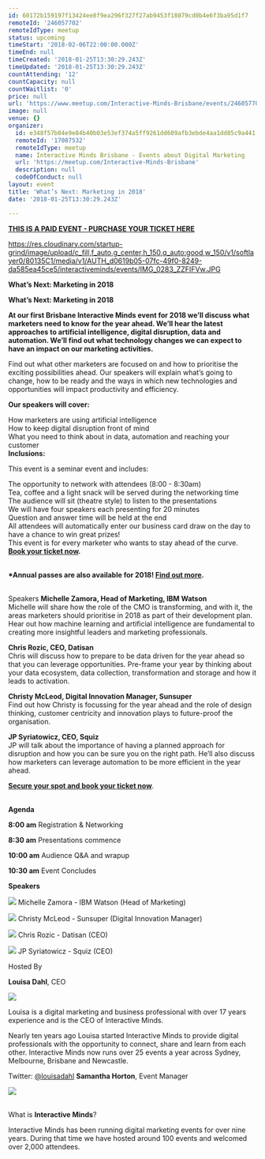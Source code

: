 ```yaml
---
id: 60172b159197f13424ee8f9ea296f327f27ab9453f18079cd0b4e6f3ba95d1f7
remoteId: '246057702'
remoteIdType: meetup
status: upcoming
timeStart: '2018-02-06T22:00:00.000Z'
timeEnd: null
timeCreated: '2018-01-25T13:30:29.243Z'
timeUpdated: '2018-01-25T13:30:29.243Z'
countAttending: '12'
countCapacity: null
countWaitlist: '0'
price: null
url: 'https://www.meetup.com/Interactive-Minds-Brisbane/events/246057702/'
image: null
venue: {}
organizer:
  id: e348f57b04e9e84b40b03e53ef374a5ff9261dd609afb3ebde4aa1dd85c9a441
  remoteId: '17087532'
  remoteIdType: meetup
  name: Interactive Minds Brisbane - Events about Digital Marketing
  url: 'https://meetup.com/Interactive-Minds-Brisbane'
  description: null
  codeOfConduct: null
layout: event
title: 'What’s Next: Marketing in 2018'
date: '2018-01-25T13:30:29.243Z'

---
```

<p><b><a href="https://www.interactiveminds.com/events/details/interactive-minds-brisbane-presents-whats-next-marketing-in-2018"> THIS IS A PAID EVENT - PURCHASE YOUR TICKET HERE </a></b></p> <p><a href="https://res.cloudinary.com/startup-grind/image/upload/c_fill,f_auto,g_center,h_150,q_auto:good,w_150/v1/softlayer0/80135C1/media/v1/AUTH_d0619b05-07fc-49f0-8249-da585ea45ce5/interactiveminds/events/IMG_0283_ZZFIFVw.JPG" class="linkified">https://res.cloudinary.com/startup-grind/image/upload/c_fill,f_auto,g_center,h_150,q_auto:good,w_150/v1/softlayer0/80135C1/media/v1/AUTH_d0619b05-07fc-49f0-8249-da585ea45ce5/interactiveminds/events/IMG_0283_ZZFIFVw.JPG</a></p> <p><b>What’s Next: Marketing in 2018</b></p> <p><b>What’s Next: Marketing in 2018</b></p> <p><b>At our first Brisbane Interactive Minds event for 2018 we’ll discuss what marketers need to know for the year ahead. We’ll hear the latest approaches to artificial intelligence, digital disruption, data and automation. We’ll find out what technology changes we can expect to have an impact on our marketing activities.</b></p> <p>Find out what other marketers are focused on and how to prioritise the exciting possibilities ahead. Our speakers will explain what’s going to change, how to be ready and the ways in which new technologies and opportunities will impact productivity and efficiency.</p> <p><b>Our speakers will cover:</b></p> <p>How marketers are using artificial intelligence<br/>How to keep digital disruption front of mind<br/>What you need to think about in data, automation and reaching your customer<br/><b>Inclusions:</b></p> <p>This event is a seminar event and includes:</p> <p>The opportunity to network with attendees (8:00 - 8:30am)<br/>Tea, coffee and a light snack will be served during the networking time<br/>The audience will sit (theatre style) to listen to the presentations<br/>We will have four speakers each presenting for 20 minutes<br/>Question and answer time will be held at the end<br/>All attendees will automatically enter our business card draw on the day to have a chance to win great prizes!<br/>This event is for every marketer who wants to stay ahead of the curve. <b><a href="https://www.interactiveminds.com/events/details/interactive-minds-melbourne-presents-whats-next-marketing-in-2018#react-event-purchase-root">Book your ticket now</a>.</b></p> <p><br/><b>*Annual passes are also available for 2018! <a href="https://www.interactiveminds.com/annual-passes/brisbane-annual-passes/">Find out more</a>.</b></p> <p><br/>Speakers <b>Michelle Zamora, Head of Marketing, IBM Watson<br/></b>Michelle will share how the role of the CMO is transforming, and with it, the areas marketers should prioritise in 2018 as part of their development plan. Hear out how machine learning and artificial intelligence are fundamental to creating more insightful leaders and marketing professionals. </p> <p><b>Chris Rozic, CEO, Datisan<br/></b>Chris will discuss how to prepare to be data driven for the year ahead so that you can leverage opportunities. Pre-frame your year by thinking about your data ecosystem, data collection, transformation and storage and how it leads to activation.</p> <p><b>Christy McLeod, Digital Innovation Manager, Sunsuper<br/></b>Find out how Christy is focussing for the year ahead and the role of design thinking, customer centricity and innovation plays to future-proof the organisation.</p> <p><b>JP Syriatowicz, CEO, Squiz</b><br/>JP will talk about the importance of having a planned approach for disruption and how you can be sure you on the right path. He’ll also discuss how marketers can leverage automation to be more efficient in the year ahead.</p> <p><b><a href="https://www.interactiveminds.com/events/details/interactive-minds-melbourne-presents-whats-next-marketing-in-2018#react-event-purchase-root">Secure your spot and book your ticket now</a></b>.</p> <p><br/><b>Agenda</b></p> <p><b>8:00 am</b> Registration &amp; Networking</p> <p><b>8:30 am</b> Presentations commence</p> <p><b>10:00 am</b> Audience Q&amp;A and wrapup</p> <p><b>10:30 am</b> Event Concludes</p> <p><b>Speakers</b></p> <p><img src="https://res.cloudinary.com/startup-grind/image/upload/c_fill,f_auto,g_center,h_150,q_auto:good,w_150/v1/softlayer0/80135C1/media/v1/AUTH_d0619b05-07fc-49f0-8249-da585ea45ce5/interactiveminds/events/MichelleZamora_HiRes_01%20copy.jpeg" /> Michelle Zamora - IBM Watson (Head of Marketing)</p> <p><img src="https://res.cloudinary.com/startup-grind/image/upload/c_fill,f_auto,g_center,h_150,q_auto:good,w_150/v1/softlayer0/80135C1/media/v1/AUTH_d0619b05-07fc-49f0-8249-da585ea45ce5/interactiveminds/events/Christy_McLeod_wAey0DF.jpg" /> Christy McLeod - Sunsuper (Digital Innovation Manager)</p> <p><img src="https://res.cloudinary.com/startup-grind/image/upload/c_fill,f_auto,g_center,h_150,q_auto:good,w_150/v1/softlayer0/80135C1/media/v1/AUTH_d0619b05-07fc-49f0-8249-da585ea45ce5/interactiveminds/events/Chris%20-%20Dark_JKS46du.jpg" /> Chris Rozic - Datisan (CEO)</p> <p><img src="https://res.cloudinary.com/startup-grind/image/upload/c_fill,f_auto,g_center,h_150,q_auto:good,w_150/v1/softlayer0/80135C1/media/v1/AUTH_d0619b05-07fc-49f0-8249-da585ea45ce5/interactiveminds/events/jp_mugshot_alternative_400x400%20from%20Twitter_OxVxixi.jpg" /> JP Syriatowicz - Squiz (CEO)</p> <p>Hosted By</p> <p><b>Louisa Dahl</b>, CEO</p> <p><img src="https://res.cloudinary.com/startup-grind/image/upload/c_fill,f_auto,g_center,h_700,q_auto:good,w_700/v1/softlayer0/80135C1/media/v1/AUTH_d0619b05-07fc-49f0-8249-da585ea45ce5/interactiveminds/avatars/LouisaDahl_Headshot2017.jpg" /></p> <p>Louisa is a digital marketing and business professional with over 17 years experience and is the CEO of Interactive Minds.</p> <p>Nearly ten years ago Louisa started Interactive Minds to provide digital professionals with the opportunity to connect, share and learn from each other. Interactive Minds now runs over 25 events a year across Sydney, Melbourne, Brisbane and Newcastle.</p> <p>

Twitter: <a href="http://twitter.com/louisadahl">@louisadahl</a> <b>Samantha Horton</b>, Event Manager</p> <p><img src="https://res.cloudinary.com/startup-grind/image/upload/c_fill,f_auto,g_center,h_700,q_auto:good,w_700/v1/softlayer0/80135C1/media/v1/AUTH_d0619b05-07fc-49f0-8249-da585ea45ce5/interactiveminds/avatars/samantha_horton.jpg" /></p> <p><br/>What is <b>Interactive Minds</b>?</p> <p>Interactive Minds has been running digital marketing events for over nine years. During that time we have hosted around 100 events and welcomed over 2,000 attendees.</p>
